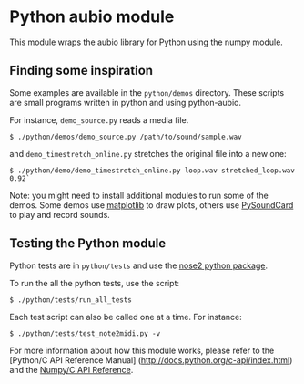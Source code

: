 Python aubio module
===================

This module wraps the aubio library for Python using the numpy module.

Finding some inspiration
------------------------

Some examples are available in the `python/demos` directory. These scripts are
small programs written in python and using python-aubio.

For instance, `demo_source.py` reads a media file.

    $ ./python/demos/demo_source.py /path/to/sound/sample.wav

and `demo_timestretch_online.py` stretches the original file into a new one:

    $ ./python/demo/demo_timestretch_online.py loop.wav stretched_loop.wav 0.92`

Note: you might need to install additional modules to run some of the demos.
Some demos use [matplotlib](http://matplotlib.org/) to draw plots, others use
[PySoundCard](https://github.com/bastibe/PySoundCard) to play and record
sounds.

Testing the Python module
-------------------------

Python tests are in `python/tests` and use the [nose2 python package][nose2].

To run the all the python tests, use the script:

    $ ./python/tests/run_all_tests

Each test script can also be called one at a time. For instance:

    $ ./python/tests/test_note2midi.py -v

[nose2]: https://github.com/nose-devs/nose2

For more information about how this module works, please refer to the [Python/C
API Reference Manual] (http://docs.python.org/c-api/index.html) and the
[Numpy/C API Reference](http://docs.scipy.org/doc/numpy/reference/c-api.html).
